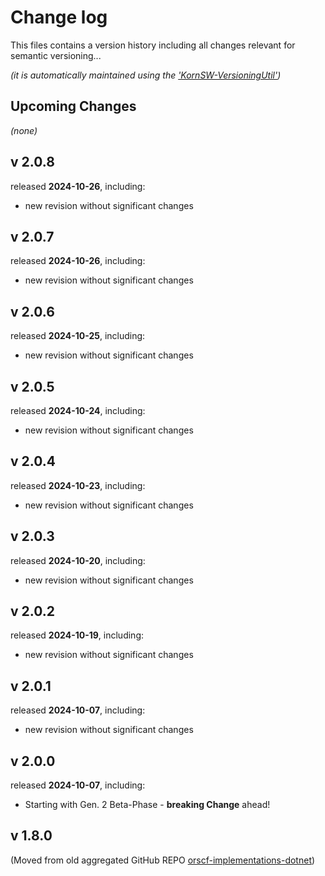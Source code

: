 # Change log

This files contains a version history including all changes relevant for semantic versioning...

*(it is automatically maintained using the ['KornSW-VersioningUtil'](https://github.com/KornSW/VersioningUtil))*



## Upcoming Changes

*(none)*



## v 2.0.8
released **2024-10-26**, including:
 - new revision without significant changes



## v 2.0.7
released **2024-10-26**, including:
 - new revision without significant changes



## v 2.0.6
released **2024-10-25**, including:
 - new revision without significant changes



## v 2.0.5
released **2024-10-24**, including:
 - new revision without significant changes



## v 2.0.4
released **2024-10-23**, including:
 - new revision without significant changes



## v 2.0.3
released **2024-10-20**, including:
 - new revision without significant changes



## v 2.0.2
released **2024-10-19**, including:
 - new revision without significant changes



## v 2.0.1
released **2024-10-07**, including:
 - new revision without significant changes



## v 2.0.0
released **2024-10-07**, including:
 - Starting with Gen. 2 Beta-Phase - **breaking Change** ahead!



## v 1.8.0

(Moved from old aggregated GitHub REPO [orscf-implementations-dotnet](https://github.com/orscf/orscf-implementations-dotnet))
